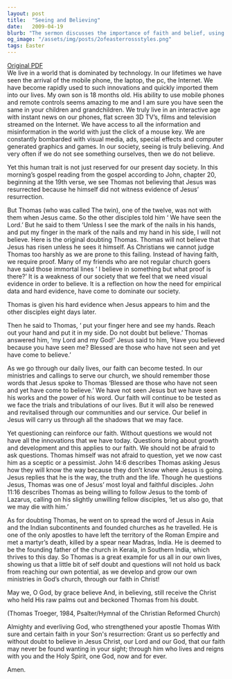 ```yaml
---
layout: post
title:  "Seeing and Believing"
date:   2009-04-19
blurb: "The sermon discusses the importance of faith and belief, using the story of Doubting Thomas as a key example. It highlights how our society is often reliant on visual evidence to believe in something, and how this can be a weakness. The sermon encourages questioning and doubt as a means to strengthen faith and belief."
og_image: "/assets/img/posts/2ofeasterrossstyles.png"
tags: Easter
---
```

[Original PDF](/assets/pdf/2ofeasterrossstyles.pdf)    
We live in a world that is dominated by technology. In our lifetimes we have seen the arrival of the mobile phone, the laptop, the pc, the Internet. We have become rapidly used to such innovations and quickly imported them into our lives. My own son is 18 months old. His ability to use mobile phones and remote controls seems amazing to me and I am sure you have seen the same in your children and grandchildren. We truly live in an interactive age with instant news on our phones, flat screen 3D TV’s, films and television streamed on the Internet. We have access to all the information and misinformation in the world with just the click of a mouse key. We are constantly bombarded with visual media, ads, special effects and computer generated graphics and games. In our society, seeing is truly believing. And very often if we do not see something ourselves, then we do not believe.

Yet this human trait is not just reserved for our present day society. In this morning’s gospel reading from the gospel according to John, chapter 20, beginning at the 19th verse, we see Thomas not believing that Jesus was resurrected because he himself did not witness evidence of Jesus’ resurrection.

But Thomas (who was called The twin), one of the twelve, was not with them when Jesus came. So the other disciples told him ‘ We have seen the Lord.’ But he said to them ‘Unless I see the mark of the nails in his hands, and put my finger in the mark of the nails and my hand in his side, I will not believe. Here is the original doubting Thomas. Thomas will not believe that Jesus has risen unless he sees it himself. As Christians we cannot judge Thomas too harshly as we are prone to this failing. Instead of having faith, we require proof. Many of my friends who are not regular church goers have said those immortal lines ‘ I believe in something but what proof is there?’ It is a weakness of our society that we feel that we need visual evidence in order to believe. It is a reflection on how the need for empirical data and hard evidence, have come to dominate our society.

Thomas is given his hard evidence when Jesus appears to him and the other disciples eight days later.

Then he said to Thomas, ‘ put your finger here and see my hands. Reach out your hand and put it in my side. Do not doubt but believe.’ Thomas answered him, ‘my Lord and my God!’ Jesus said to him, ‘Have you believed because you have seen me? Blessed are those who have not seen and yet have come to believe.’

As we go through our daily lives, our faith can become tested. In our ministries and callings to serve our church, we should remember those words that Jesus spoke to Thomas ‘Blessed are those who have not seen and yet have come to believe.’ We have not seen Jesus but we have seen his works and the power of his word. Our faith will continue to be tested as we face the trials and tribulations of our lives. But it will also be renewed and revitalised through our communities and our service. Our belief in Jesus will carry us through all the shadows that we may face.

Yet questioning can reinforce our faith. Without questions we would not have all the innovations that we have today. Questions bring about growth and development and this applies to our faith. We should not be afraid to ask questions. Thomas himself was not afraid to question, yet we now cast him as a sceptic or a pessimist. John 14:6 describes Thomas asking Jesus how they will know the way because they don’t know where Jesus is going. Jesus replies that he is the way, the truth and the life. Though he questions Jesus, Thomas was one of Jesus’ most loyal and faithful disciples. John 11:16 describes Thomas as being willing to follow Jesus to the tomb of Lazarus, calling on his slightly unwilling fellow disciples, ‘let us also go, that we may die with him.’

As for doubting Thomas, he went on to spread the word of Jesus in Asia and the Indian subcontinents and founded churches as he travelled. He is one of the only apostles to have left the territory of the Roman Empire and met a martyr’s death, killed by a spear near Madras, India. He is deemed to be the founding father of the church in Kerala, in Southern India, which thrives to this day. So Thomas is a great example for us all in our own lives, showing us that a little bit of self doubt and questions will not hold us back from reaching our own potential, as we develop and grow our own ministries in God’s church, through our faith in Christ!

May we, O God, by grace believe
And, in believing, still receive
the Christ who held His raw palms out
and beckoned Thomas from his doubt.

(Thomas Troeger, 1984, Psalter/Hymnal of the Christian Reformed Church)

Almighty and everliving God, who strengthened your apostle Thomas With sure and certain faith in your Son's resurrection: Grant us so perfectly and without doubt to believe in Jesus Christ, our Lord and our God, that our faith may never be found wanting in your sight; through him who lives and reigns with you and the Holy Spirit, one God, now and for ever.

Amen.
